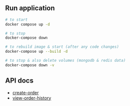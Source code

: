 ## Run application

```sh
# to start
docker compose up -d

# to stop
docker-compose down

# to rebuild image & start (after any code changes)
docker-compose up --build -d

# to stop & also delete volumes (mongodb & redis data)
docker-compose down -v
```

## API docs

- [create-order](docs/api/create-order.md)
- [view-order-history](docs/api/view-order-history.md)
